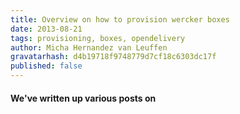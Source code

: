 ```yaml
---
title: Overview on how to provision wercker boxes
date: 2013-08-21
tags: provisioning, boxes, opendelivery
author: Micha Hernandez van Leuffen
gravatarhash: d4b19718f9748779d7cf18c6303dc17f
published: false
---
```


<h4 class="subheader">
We've written up various posts on
</h4>